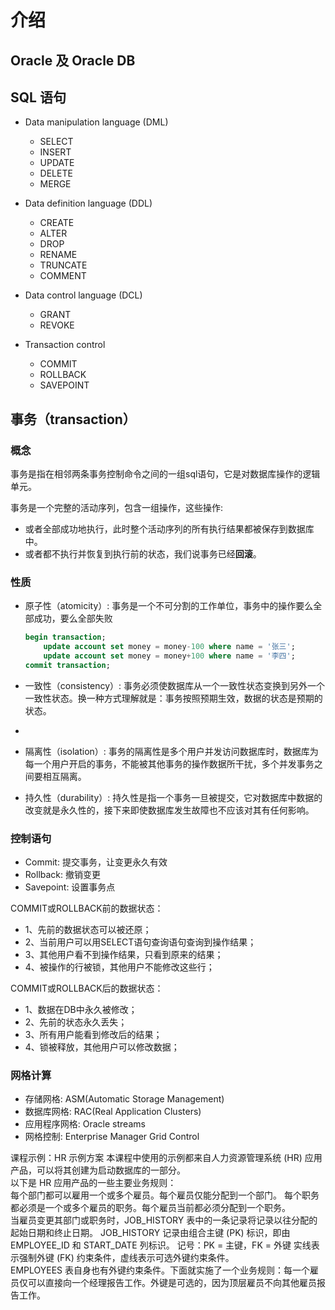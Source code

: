 # 介绍

## Oracle 及 Oracle DB

## 


## SQL 语句

* Data manipulation language (DML)
  * SELECT 
  * INSERT
  * UPDATE
  * DELETE
  * MERGE

* Data definition language (DDL)
  * CREATE
  * ALTER
  * DROP
  * RENAME
  * TRUNCATE
  * COMMENT

* Data control language (DCL)
  * GRANT
  * REVOKE

* Transaction control
  * COMMIT
  * ROLLBACK
  * SAVEPOINT

## 事务（transaction）

### 概念

事务是指在相邻两条事务控制命令之间的一组sql语句，它是对数据库操作的逻辑单元。

事务是一个完整的活动序列，包含一组操作，这些操作:
  * 或者全部成功地执行，此时整个活动序列的所有执行结果都被保存到数据库中。
  * 或者都不执行并恢复到执行前的状态，我们说事务已经**回滚**。

### 性质

* 原子性（atomicity）: 事务是一个不可分割的工作单位，事务中的操作要么全部成功，要么全部失败

    ```sql
    begin transaction;
        update account set money = money-100 where name = '张三';
        update account set money = money+100 where name = '李四';
    commit transaction;
    ```

* 一致性（consistency）: 事务必须使数据库从一个一致性状态变换到另外一个一致性状态。换一种方式理解就是：事务按照预期生效，数据的状态是预期的状态。
* 
* 隔离性（isolation）: 事务的隔离性是多个用户并发访问数据库时，数据库为每一个用户开启的事务，不能被其他事务的操作数据所干扰，多个并发事务之间要相互隔离。
* 持久性（durability）: 持久性是指一个事务一旦被提交，它对数据库中数据的改变就是永久性的，接下来即使数据库发生故障也不应该对其有任何影响。

### 控制语句

* Commit: 提交事务，让变更永久有效
* Rollback: 撤销变更
* Savepoint: 设置事务点

COMMIT或ROLLBACK前的数据状态：

* 1、先前的数据状态可以被还原；
* 2、当前用户可以用SELECT语句查询语句查询到操作结果；
* 3、其他用户看不到操作结果，只看到原来的结果；
* 4、被操作的行被锁，其他用户不能修改这些行；

COMMIT或ROLLBACK后的数据状态：

* 1、数据在DB中永久被修改；
* 2、先前的状态永久丢失；
* 3、所有用户能看到修改后的结果；
* 4、锁被释放，其他用户可以修改数据；

### 网格计算

* 存储网格: ASM(Automatic Storage Management)
* 数据库网格: RAC(Real Application Clusters)
* 应用程序网格: Oracle streams
* 网格控制: Enterprise Manager Grid Control

课程示例：HR 示例方案 
本课程中使用的示例都来自人力资源管理系统 (HR) 应用产品，可以将其创建为启动数据库的一部分。  
以下是 HR 应用产品的一些主要业务规则：  
    每个部门都可以雇用一个或多个雇员。每个雇员仅能分配到一个部门。 
    每个职务都必须是一个或多个雇员的职务。每个雇员当前都必须分配到一个职务。  
当雇员变更其部门或职务时，JOB_HISTORY 表中的一条记录将记录以往分配的起始日期和终止日期。 
JOB_HISTORY 记录由组合主键 (PK) 标识，即由 EMPLOYEE_ID 和 START_DATE 列标识。 
记号：PK = 主键，FK = 外键 
实线表示强制外键 (FK) 约束条件，虚线表示可选外键约束条件。  
EMPLOYEES 表自身也有外键约束条件。下面就实施了一个业务规则：每一个雇员仅可以直接向一个经理报告工作。外键是可选的，因为顶层雇员不向其他雇员报告工作。 
